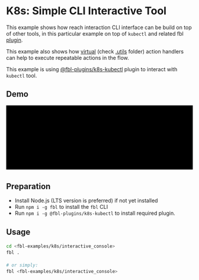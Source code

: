 # K8s: Simple CLI Interactive Tool

This example shows how reach interaction CLI interface can be build on top of other tools, in this particular example on top of `kubectl` and related fbl [plugin](https://www.npmjs.com/package/@fbl-plugins/k8s-kubectl).

This example also shows how [virtual](https://fbl.fireblink.com/plugins/flow#action-handler-virtual) (check [.utils](./utils) folder) action handlers can help to execute repeatable actions in the flow.

This example is using [@fbl-plugins/k8s-kubectl](https://www.npmjs.com/package/@fbl-plugins/k8s-kubectl) plugin to interact with `kubectl` tool.

## Demo

![Demo](./demo.gif)

## Preparation

- Install Node.js (LTS version is preferred) if not yet installed
- Run `npm i -g fbl` to install the `fbl` CLI
- Run `npm i -g @fbl-plugins/k8s-kubectl` to install required plugin.

## Usage

```bash
cd <fbl-examples/k8s/interactive_console>
fbl .

# or simply:
fbl <fbl-examples/k8s/interactive_console>
```
